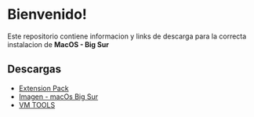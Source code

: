 
# Bienvenido!

Este repositorio contiene informacion y links de descarga para la correcta instalacion de **MacOS - Big Sur**

## Descargas
- [Extension Pack](Oracle_VM_VirtualBox_Extension_Pack-7.0.16.vbox-extpack)
- [Imagen - macOs Big Sur](https://www.mediafire.com/file/dbfod9u5q9ii9nd/macOS_Big_Sur_11.0.1_%252820B29%2529.iso/file)
- [VM TOOLS](vmtools.zip)
